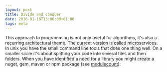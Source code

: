 ```yaml
---
layout: post
title: Divide and conquer
date: 2016-01-16T13:06:00+01:00
tags: meta
---
```


This approach to programming is not only useful for algorithms, it's also a recurring architectural theme. The current version is called microservices. In unix you have the small command line tools that does one thing well. On a smaller scale it's about splitting your code inte several files and then folders. When you have identified a need for a library you might create a nuget, gem, maven or npm package (see [modulecount](http://www.modulecounts.com/)).

